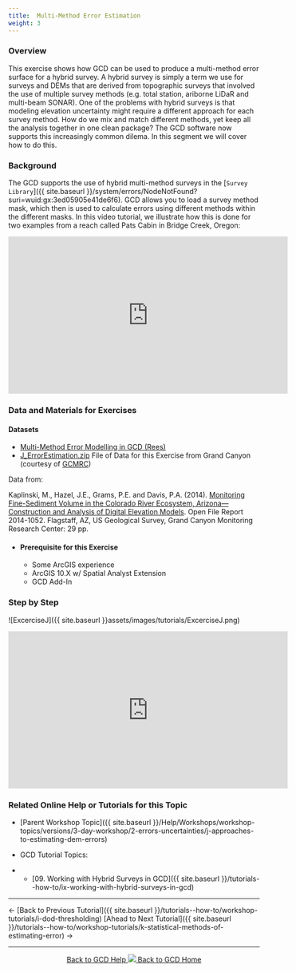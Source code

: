 ```yaml
---
title:  Multi-Method Error Estimation
weight: 3
---
```


### Overview

This exercise shows how GCD can be used to produce a multi-method error surface for a hybrid survey. A hybrid survey is simply a term we use for surveys and DEMs that are derived from topographic surveys that involved the use of multiple survey methods (e.g. total station, ariborne LiDaR and multi-beam SONAR). One of the problems with hybrid surveys is that modeling elevation uncertainty might require a different approach for each survey method. How do we mix and match different methods, yet keep all the analysis together in one clean package? The GCD software now supports this increasingly common dilema. In this segment we will cover how to do this.

### Background
The GCD supports the use of hybrid multi-method surveys in the [`Survey Library`]({{ site.baseurl }}/system/errors/NodeNotFound?suri=wuid:gx:3ed05905e41de6f6). GCD allows you to load a survey method mask, which then is used to calculate errors using different methods within the different masks. In this video tutorial, we illustrate how this is done for two examples from a reach called Pats Cabin in Bridge Creek, Oregon:

<iframe width="560" height="315" src="https://www.youtube.com/embed/3JXnCzlstBQ" frameborder="0" gesture="media" allow="encrypted-media" allowfullscreen></iframe>



### Data and Materials for Exercises

#### Datasets

- [Multi-Method Error Modelling in GCD (Rees)](https://s3-us-west-2.amazonaws.com/etalweb.joewheaton.org/GCD/Workshop/2017/Bologna/Exercise/I_MultiMethod.zip) 
- [J_ErrorEstimation.zip](http://etalweb.joewheaton.org/etal_workshops/GCD/2015_USU/J_ErrorEstimation.zip) File of Data for this Exercise from Grand Canyon (courtesy of [GCMRC](https://www.gcmrc.gov/))



Data from: 

Kaplinski, M., Hazel, J.E., Grams, P.E. and Davis, P.A. (2014). [Monitoring Fine-Sediment Volume in the Colorado River Ecosystem, Arizona—Construction and Analysis of Digital Elevation Models](http://pubs.usgs.gov/of/2014/1052/). Open File Report 2014-1052. Flagstaff, AZ, US Geological Survey, Grand Canyon Monitoring Research Center: 29 pp.

  - #### Prerequisite for this Exercise

    - Some ArcGIS experience
    - ArcGIS 10.X w/ Spatial Analyst Extension
    - GCD Add-In

### Step by Step

![ExcerciseJ]({{ site.baseurl }}assets/images/tutorials/ExcerciseJ.png)

<iframe width="560" height="315" src="https://www.youtube.com/embed/1MVNmbM99e4" frameborder="0" gesture="media" allow="encrypted-media" allowfullscreen></iframe>

### Related Online Help or Tutorials for this Topic

- [Parent Workshop Topic]({{ site.baseurl }}/Help/Workshops/workshop-topics/versions/3-day-workshop/2-errors-uncertainties/j-approaches-to-estimating-dem-errors)

- GCD Tutorial Topics:

- - [09. Working with Hybrid Surveys in GCD]({{ site.baseurl }}/tutorials--how-to/ix-working-with-hybrid-surveys-in-gcd)

------

← [Back to Previous Tutorial]({{ site.baseurl }}/tutorials--how-to/workshop-tutorials/i-dod-thresholding)        [Ahead to Next Tutorial]({{ site.baseurl }}/tutorials--how-to/workshop-tutorials/k-statistical-methods-of-estimating-error) →

------
<div align="center">
	<a class="hollow button" href="{{ site.baseurl }}/Help"><i class="fa fa-chevron-circle-left"></i>  Back to GCD Help </a>  
	<a class="hollow button" href="{{ site.baseurl }}/"><img src="{{ site.baseurl}}/assets/images/icons/GCDAddIn.png">  Back to GCD Home </a>  
</div>
